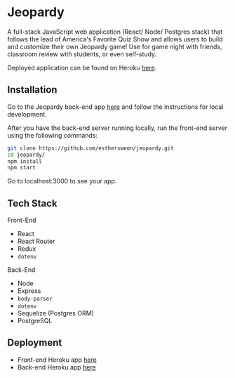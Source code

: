 # Jeopardy

A full-stack JavaScript web application (React/ Node/ Postgres stack) that follows the lead of America's Favorite Quiz Show and allows users to build and customize their own Jeopardy game! Use for game night with friends, classroom review with students, or even self-study.

Deployed application can be found on Heroku [here](https://jeopardy-frontend.herokuapp.com/).

## Installation

Go to the Jeopardy back-end app [here](https://github.com/esthersweon/jeopardy-backend) and follow the instructions for local development.

After you have the back-end server running locally, run the front-end server using the following commands: 

```zsh
git clone https://github.com/esthersweon/jeopardy.git
cd jeopardy/
npm install
npm start
```

Go to localhost:3000 to see your app.

## Tech Stack
Front-End
- React
- React Router
- Redux
- `dotenv`

Back-End
- Node
- Express
- `body-parser`
- `dotenv`
- Sequelize (Postgres ORM)
- PostgreSQL

## Deployment
- Front-end Heroku app [here](https://jeopardy-frontend.herokuapp.com/)
- Back-end Heroku app [here](https://jeopardy-backend.herokuapp.com/)